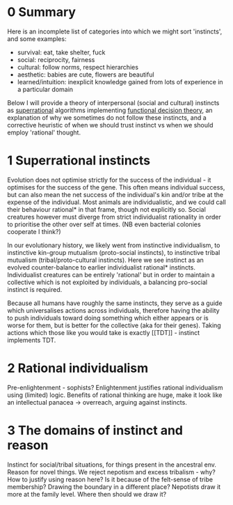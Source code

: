 # 0 Summary
Here is an incomplete list of categories into which we might sort 'instincts', and some examples:
- survival: eat, take shelter, fuck
- social: reciprocity, fairness
- cultural: follow norms, respect hierarchies
- aesthetic: babies are cute, flowers are beautiful
- learned/intuition: inexplicit knowledge gained from lots of experience in a particular domain

Below I will provide a theory of interpersonal (social and cultural) instincts as [superrational](https://www.lesswrong.com/w/superrationality) algorithms implementing [functional decision theory](https://arxiv.org/abs/1710.05060), an explanation of why we sometimes do not follow these instincts, and a corrective heuristic of when we should trust instinct vs when we should employ 'rational' thought.
# 1 Superrational instincts
Evolution does not optimise strictly for the success of the individual - it optimises for the success of the gene. This often means individual success, but can also mean the net success of the individual's kin and/or tribe at the expense of the individual. Most animals are individualistic, and we could call their behaviour rational* in that frame, though not explicitly so. Social creatures however must diverge from strict individualist rationality in order to prioritise the other over self at times. (NB even bacterial colonies cooperate I think?)

In our evolutionary history, we likely went from instinctive individualism, to instinctive kin-group mutualism (proto-social instincts), to instinctive tribal mutualism (tribal/proto-cultural instincts).
Here we see instinct as an evolved counter-balance to earlier individualist rational* instincts. Individualist creatures can be entirely 'rational' but in order to maintain a collective which is not exploited by individuals, a balancing pro-social instinct is required.

Because all humans have roughly the same instincts, they serve as a guide which universalises actions across individuals, therefore having the ability to push individuals toward doing something which either appears or is worse for them, but is better for the collective (aka for their genes).
Taking actions which those like you would take is exactly [[TDT]] - instinct implements TDT.

# 2 Rational individualism
Pre-enlightenment - sophists?
Enlightenment justifies rational individualism using (limited) logic.
Benefits of rational thinking are huge, make it look like an intellectual panacea -> overreach, arguing against instincts.
# 3 The domains of instinct and reason
Instinct for social/tribal situations, for things present in the ancestral env. Reason for novel things.
We reject nepotism and excess tribalism - why? How to justify using reason here? Is it because of the felt-sense of tribe membership? Drawing the boundary in a different place? Nepotists draw it more at the family level. Where then should we draw it?

